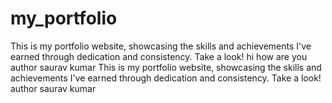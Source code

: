 # my_portfolio
This is my portfolio website, showcasing the skills and achievements I've earned through dedication and consistency. Take a look! hi how are you
author saurav kumar
This is my portfolio website, showcasing the skills and achievements I've earned through dedication and consistency. Take a look!
author saurav kumar 
